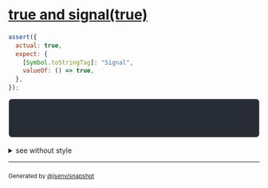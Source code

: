 # [true and signal(true)](../../wrapped_value.test.js#L159)

```js
assert({
  actual: true,
  expect: {
    [Symbol.toStringTag]: "Signal",
    valueOf: () => true,
  },
});
```

![img](throw.svg)

<details>
  <summary>see without style</summary>

```console
AssertionError: actual and expect are different

actual: true
expect: Signal(true)
```

</details>

---

<sub>
  Generated by <a href="https://github.com/jsenv/core/tree/main/packages/independent/snapshot">@jsenv/snapshot</a>
</sub>